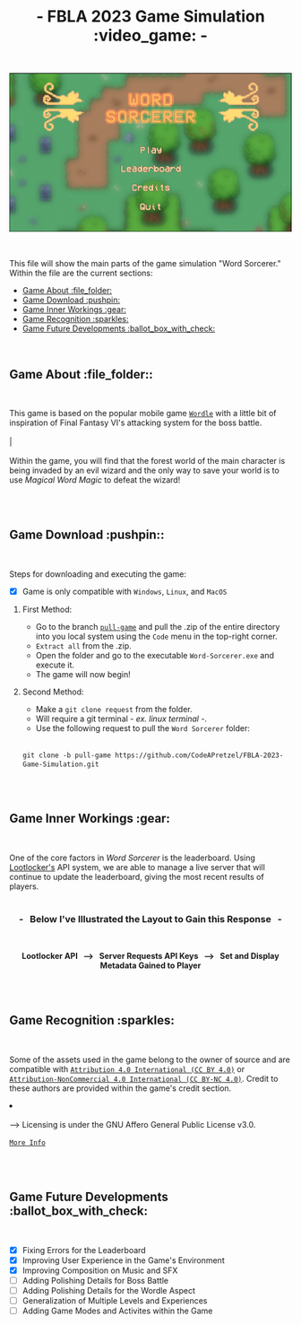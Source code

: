<div align="center">
  <h1>
    - FBLA 2023 Game Simulation :video_game: -
  </h1>
</div>

<br>

![Main Menu](./GitAssets/thumbNailGame.png?raw=true "Main Menu")

<br>

This file will show the main parts of the game simulation "Word Sorcerer." Within the file are the current sections:

<ul>
  <li><a href="#game-about">Game About :file_folder:</a></li>
  <li><a href="#game-download">Game Download :pushpin:</a></li>
  <li><a href="#game-inner-workings">Game Inner Workings :gear:</a></li>
  <li><a href="#game-recognition">Game Recognition :sparkles:</a></li>
  <li><a href="#game-future-developments">Game Future Developments :ballot_box_with_check:</a></li>
</ul>

<br>

<a name="game-about"></a>
<h2>Game About :file_folder::</h2>
<br>

This game is based on the popular mobile game <a href="https://www.nytimes.com/games/wordle/index.html">`Wordle`</a> with a little bit of inspiration of Final Fantasy VI's attacking system for the boss battle.
<br>
<br>
|
<br>
<br>
Within the game, you will find that the forest world of the main character is being invaded by an evil wizard and the only way to save your world is to use *Magical Word Magic* to defeat the wizard!

<br>
<br>

<a name="game-download"></a>
<h2>Game Download :pushpin::</h2>
<br>

Steps for downloading and executing the game:

  - [x] Game is only compatible with `Windows`, `Linux`, and `MacOS`
   1. First Method:
      - Go to the branch <a href="https://github.com/CodeAPretzel/FBLA-2023-Game-Simulation/tree/pull-game">`pull-game`</a> and pull the .zip of the entire directory into you local system using the `Code` menu in the top-right corner.
      - `Extract all` from the .zip.
      - Open the folder and go to the executable `Word-Sorcerer.exe` and execute it.
      - The game will now begin!
  
   2. Second Method:
      - Make a `git clone request` from the folder.
      - Will require a git terminal <i> - ex. linux terminal -</i>.
      - Use the following request to pull the `Word Sorcerer` folder:
      <br>
      
      ```
      git clone -b pull-game https://github.com/CodeAPretzel/FBLA-2023-Game-Simulation.git
      ```

<br>
<br>

<a name="game-inner-workings"></a>
<h2>Game Inner Workings :gear:</h2>
<br>

One of the core factors in <i>Word Sorcerer</i> is the leaderboard. Using <a href="https://lootlocker.com/?gclid=CjwKCAjwue6hBhBVEiwA9YTx8EQW2c-GlN_UVjrRAPVk0_OmgoPnOADHqUkqmBgvlgIe3FeFSEqXvhoCGpMQAvD_BwE">Lootlocker's</a> API system, we are able to manage a live server that will continue to update the leaderboard, giving the most recent results of players.
<br>
<br>

<h3>
  <p align="center">
    - &nbsp Below I've Illustrated the Layout to Gain this Response  &nbsp -
  </p>
</h3>
<br>

<b>
  <p align="center">
    Lootlocker API &nbsp --> &nbsp Server Requests API Keys &nbsp --> &nbsp Set and Display Metadata Gained to Player
  </p>
</b>

<br>
<br>

<a name="game-recognition"></a>
<h2>Game Recognition :sparkles:</h2>
<br>

Some of the assets used in the game belong to the owner of source and are compatible with <a href="https://creativecommons.org/licenses/by/4.0/">`Attribution 4.0 International (CC BY 4.0)`</a> or <a href="https://creativecommons.org/licenses/by-nc/4.0/">`Attribution-NonCommercial 4.0 International (CC BY-NC 4.0)`</a>. Credit to these authors are provided within the game's credit section.
<!--><li></li><br>

--> Licensing is under the GNU Affero General Public License v3.0.
<a href="https://github.com/CodeAPretzel/FBLA-2023-Game-Simulation/blob/main/LICENSE">`More Info`</a>

<br>
<br>

<a name="game-future-developments"></a>
<h2>Game Future Developments :ballot_box_with_check:</h2>
<br>

- [x] Fixing Errors for the Leaderboard
- [x] Improving User Experience in the Game's Environment
- [x] Improving Composition on Music and SFX
- [ ] Adding Polishing Details for Boss Battle
- [ ] Adding Polishing Details for the Wordle Aspect
- [ ] Generalization of Multiple Levels and Experiences
- [ ] Adding Game Modes and Activites within the Game
